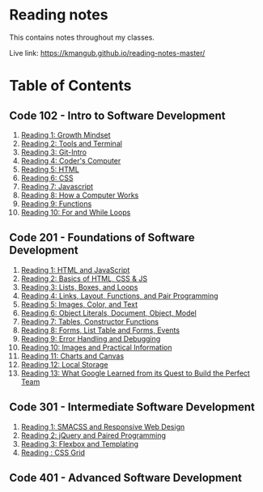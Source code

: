 # Reading notes

This contains notes throughout my classes. 

Live link: https://kmangub.github.io/reading-notes-master/

<!-- **102** Reading Notes can be found [here.](https://kmangub.github.io/reading-notes/) -->

# Table of Contents

## Code 102 - Intro to Software Development

1. [Reading 1: Growth Mindset](102/growth-mindset.md)
2. [Reading 2: Tools and Terminal](102/tools-terminal.md)
3. [Reading 3: Git-Intro](102/Git-Intro.md)
4. [Reading 4: Coder's Computer](102/coders-computer.md)
5. [Reading 5: HTML](102/html.md)
6. [Reading 6: CSS](102/css-notes.md)
7. [Reading 7: Javascript](102/javascript-notes.md)
8. [Reading 8: How a Computer Works](102/how-computer-works.md)
9. [Reading 9: Functions](102/function-notes.md)
10. [Reading 10: For and While Loops](102/loops-notes.md)

## Code 201 - Foundations of Software Development

1. [Reading 1: HTML and JavaScript](201/class-01.md)
2. [Reading 2: Basics of HTML, CSS & JS](201/class-02.md)
3. [Reading 3: Lists, Boxes, and Loops](201/class-03.md)
4. [Reading 4: Links, Layout, Functions, and Pair Programming](201/class-04.md)
5. [Reading 5: Images, Color, and Text](201/class-05.md)
6. [Reading 6: Object Literals, Document, Object, Model](201/class-06.md)
7. [Reading 7: Tables, Constructor Functions](201/class-07.md)
8. [Reading 8: Forms, List Table and Forms, Events](201/class-08.md) 
9. [Reading 9: Error Handling and Debugging](201/class-09.md)
10. [Reading 10: Images and Practical Information](201/class-10.md)
11. [Reading 11: Charts and Canvas](201/class-11.md)
12. [Reading 12: Local Storage](201/class-12.md)
13. [Reading 13: What Google Learned from its Quest to Build the Perfect Team](201/class-13.md)

## Code 301 - Intermediate Software Development

1. [Reading 1: SMACSS and Responsive Web Design](301/class-01.md)
2. [Reading 2: jQuery and Paired Programming](301/class-02.md)
3. [Reading 3: Flexbox and Templating](301/class-03.md)
4. [Reading : CSS Grid](301/class-04.md)
## Code 401 - Advanced Software Development